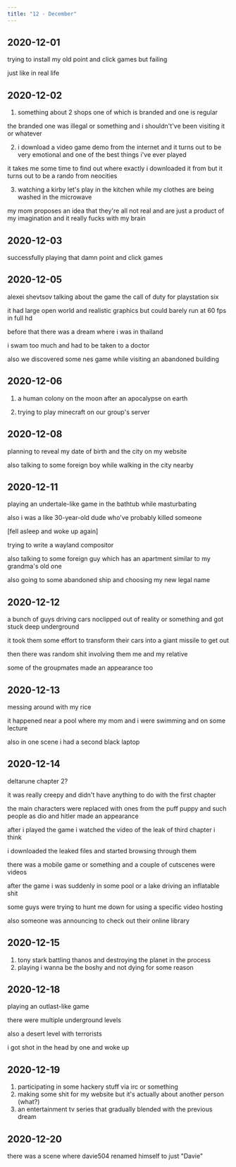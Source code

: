 ```yaml
---
title: "12 - December"
---
```


## 2020-12-01

trying to install my old point and click games but failing

just like in real life

## 2020-12-02

1. something about 2 shops one of which is branded and one is regular

the branded one was illegal or something and i shouldn't've been
visiting it or whatever

2. i download a video game demo from the internet and it turns out to
   be very emotional and one of the best things i've ever played

it takes me some time to find out where exactly i downloaded it from
but it turns out to be a rando from neocities

3. watching a kirby let's play in the kitchen while my clothes are
   being washed in the microwave

my mom proposes an idea that they're all not real and are just a
product of my imagination and it really fucks with my brain

## 2020-12-03

successfully playing that damn point and click games

## 2020-12-05

alexei shevtsov talking about the game the call of duty for
playstation six

it had large open world and realistic graphics but could barely run at
60 fps in full hd

before that there was a dream where i was in thailand

i swam too much and had to be taken to a doctor

also we discovered some nes game while visiting an abandoned building

## 2020-12-06

1. a human colony on the moon after an apocalypse on earth

2. trying to play minecraft on our group's server

## 2020-12-08

planning to reveal my date of birth and the city on my website

also talking to some foreign boy while walking in the city nearby

## 2020-12-11

playing an undertale-like game in the bathtub while masturbating

also i was a like 30-year-old dude who've probably killed someone

[fell asleep and woke up again]

trying to write a wayland compositor

also talking to some foreign guy which has an apartment similar to my
grandma's old one

also going to some abandoned ship and choosing my new legal name

## 2020-12-12

a bunch of guys driving cars noclipped out of reality or something and
got stuck deep underground

it took them some effort to transform their cars into a giant missile
to get out

then there was random shit involving them me and my relative

some of the groupmates made an appearance too

## 2020-12-13

messing around with my rice

it happened near a pool where my mom and i were swimming and on some
lecture

also in one scene i had a second black laptop

## 2020-12-14

deltarune chapter 2?

it was really creepy and didn't have anything to do with the first
chapter

the main characters were replaced with ones from the puff puppy and
such people as dio and hitler made an appearance

after i played the game i watched the video of the leak of third
chapter i think

i downloaded the leaked files and started browsing through them

there was a mobile game or something and a couple of cutscenes were
videos

after the game i was suddenly in some pool or a lake driving an
inflatable shit

some guys were trying to hunt me down for using a specific video
hosting

also someone was announcing to check out their online library

## 2020-12-15

1. tony stark battling thanos and destroying the planet in the process
2. playing i wanna be the boshy and not dying for some reason

## 2020-12-18

playing an outlast-like game

there were multiple underground levels

also a desert level with terrorists

i got shot in the head by one and woke up

## 2020-12-19

1. participating in some hackery stuff via irc or something
2. making some shit for my website but it's actually about another
   person (what?)
3. an entertainment tv series that gradually blended with the previous
   dream

## 2020-12-20

there was a scene where davie504 renamed himself to just "Davie"
